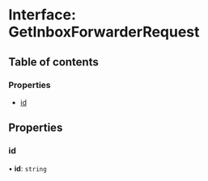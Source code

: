 # Interface: GetInboxForwarderRequest

## Table of contents

### Properties

- [id](GetInboxForwarderRequest.md#id)

## Properties

### id

• **id**: `string`
